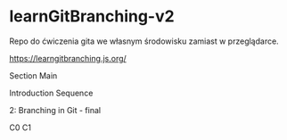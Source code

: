 # learnGitBranching-v2

Repo do ćwiczenia gita we własnym środowisku zamiast w przeglądarce.

https://learngitbranching.js.org/

Section Main

Introduction Sequence

2: Branching in Git - final

C0
C1
